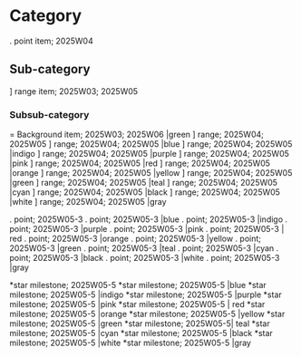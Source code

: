 # Category
 . point item; 2025W04
## Sub-category
 ] range item; 2025W03; 2025W05
### Subsub-category
 = Background item; 2025W03; 2025W06 |green
 ] range; 2025W04; 2025W05
 ] range; 2025W04; 2025W05 |blue
 ] range; 2025W04; 2025W05 |indigo
 ] range; 2025W04; 2025W05 |purple
 ] range; 2025W04; 2025W05 |pink
 ] range; 2025W04; 2025W05 |red
 ] range; 2025W04; 2025W05 |orange
 ] range; 2025W04; 2025W05 |yellow
 ] range; 2025W04; 2025W05 |green
 ] range; 2025W04; 2025W05 |teal
 ] range; 2025W04; 2025W05 |cyan
 ] range; 2025W04; 2025W05 |black
 ] range; 2025W04; 2025W05 |white
 ] range; 2025W04; 2025W05 |gray

 . point; 2025W05-3
 . point; 2025W05-3 |blue
 . point; 2025W05-3 |indigo
 . point; 2025W05-3 |purple
 . point; 2025W05-3 |pink
 . point; 2025W05-3 | red
 . point; 2025W05-3 |orange
 . point; 2025W05-3 |yellow
 . point; 2025W05-3 |green
 . point; 2025W05-3 |teal
 . point; 2025W05-3 |cyan
 . point; 2025W05-3 |black
 . point; 2025W05-3 |white
 . point; 2025W05-3 |gray

 *star milestone; 2025W05-5
 *star milestone; 2025W05-5 |blue
 *star milestone; 2025W05-5 |indigo
 *star milestone; 2025W05-5 |purple
 *star milestone; 2025W05-5 |pink
 *star milestone; 2025W05-5 | red
 *star milestone; 2025W05-5 |orange
 *star milestone; 2025W05-5 |yellow
 *star milestone; 2025W05-5 |green
 *star milestone; 2025W05-5| teal
 *star milestone; 2025W05-5 |cyan
 *star milestone; 2025W05-5 |black
 *star milestone; 2025W05-5 |white
 *star milestone; 2025W05-5 |gray